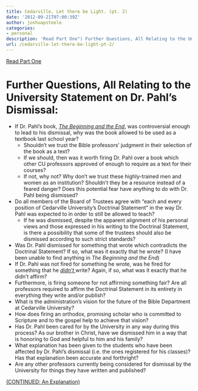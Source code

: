 ```yaml
---
title: Cedarville, Let there be Light. (pt. 2)
date: '2012-09-21T07:00:39Z'
author: joshuapsteele
categories:
- personal
description: 'Read Part One") Further Questions, All Relating to the University Statement on Dr. Pahl’s Dismissal: - If Dr.'
url: /cedarville-let-there-be-light-pt-2/
---
```

[Read Part One](http://windowinthesky.wordpress.com/2012/09/20/cedarville-let-there-be-light-pt-1/ "Cedarville, Let there be Light. (pt. 1)")

# Further Questions, All Relating to the University Statement on Dr. Pahl’s Dismissal:

- If Dr. Pahl’s book, [*The Beginning and the End*](http://www.amazon.com/The-Beginning-End-Rereading-Revelations/dp/1608999270), was controversial enough to lead to his dismissal, why was the book allowed to be used as a textbook last school year? 
    - Shouldn’t we trust the Bible professors’ judgment in their selection of the book as a text?
    - If we should, then was it worth firing Dr. Pahl over a book which other CU professors approved of enough to require as a text for their courses?
    - If not, why not? Why don’t we trust these highly-trained men and women as an institution? Shouldn’t they be a resource instead of a feared danger? Does this potential fear have anything to do with Dr. Pahl being dismissed?
- Do all members of the Board of Trustees agree with “each and every position of Cedarville University’s Doctrinal Statement” in the way Dr. Pahl was expected to in order to still be allowed to teach? 
    - If he was dismissed, despite the apparent alignment of his personal views and those expressed in his writing to the Doctrinal Statement, is there a possibility that some of the trustees should also be dismissed according to such strict standards?
- Was Dr. Pahl dismissed for something that wrote which contradicts the Doctrinal Statement? If so, what was it exactly that he wrote? (I have been unable to find anything in *The Beginning and the End*)
- If Dr. Pahl was not fired for something he wrote, was he fired for something that he <u>*didn’t* </u>write? Again, if so, what was it exactly that he didn’t affirm?
- Furthermore, is firing someone for not affirming something fair? Are all professors required to affirm the Doctrinal Statement in its entirety in everything they write and/or publish?
- What is the administration’s vision for the future of the Bible Department at Cedarville University?
- How does firing an orthodox, promising scholar who is committed to Scripture and to the gospel help to achieve that vision?
- Has Dr. Pahl been cared for by the University in any way during this process? As our brother in Christ, have we dismissed him in a way that is honoring to God and helpful to him and his family?
- What explanation has been given to the students who have been affected by Dr. Pahl’s dismissal (i.e. the ones registered for his classes)? Has that explanation been accurate and forthright?
- Are any other professors currently being considered for dismissal by the University for things they have written and published?

[(CONTINUED: An Explanation)](https://joshuapsteele.com/2012/09/22/an-explanation/ "An Explanation")